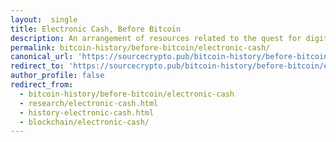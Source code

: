 ```yaml
---
layout:  single
title: Electronic Cash, Before Bitcoin
description: An arrangement of resources related to the quest for digital cash, before Bitcoin.
permalink: bitcoin-history/before-bitcoin/electronic-cash/
canonical_url: 'https://sourcecrypto.pub/bitcoin-history/before-bitcoin/electronic-cash/'
redirect_to: 'https://sourcecrypto.pub/bitcoin-history/before-bitcoin/electronic-cash/'
author_profile: false
redirect_from:
  - bitcoin-history/before-bitcoin/electronic-cash
  - research/electronic-cash.html
  - history-electronic-cash.html
  - blockchain/electronic-cash/
---
```


